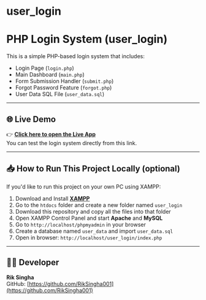 # user_login

# PHP Login System (user_login)

This is a simple PHP-based login system that includes:

- Login Page (`login.php`)
- Main Dashboard (`main.php`)
- Form Submission Handler (`submit.php`)
- Forgot Password Feature (`forgot.php`)
- User Data SQL File (`user_data.sql`)

---

## 🌐 Live Demo

👉 **[Click here to open the Live App](https://rik-singha-userlogin.rf.gd/?i=1)**  
You can test the login system directly from this link.

---

## 📥 How to Run This Project Locally (optional)

If you'd like to run this project on your own PC using XAMPP:

1. Download and Install **[XAMPP](https://www.apachefriends.org/index.html)**
2. Go to the `htdocs` folder and create a new folder named `user_login`
3. Download this repository and copy all the files into that folder
4. Open XAMPP Control Panel and start **Apache** and **MySQL**
5. Go to `http://localhost/phpmyadmin` in your browser
6. Create a database named `user_data` and import `user_data.sql`
7. Open in browser: `http://localhost/user_login/index.php`

---

## 🙋‍♂️ Developer

**Rik Singha**  
GitHub: [https://github.com/RikSingha001](https://github.com/RikSingha001)



